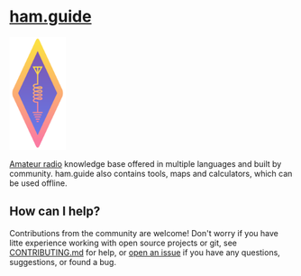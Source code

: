 # [ham.guide](https://ham.guide)

<img width="100px" src="/src/.vuepress/public/logo.svg" alt="ham.guide logo">

[Amateur radio](https://en.wikipedia.org/wiki/Amateur_radio) knowledge base offered in multiple languages and built by community. ham.guide also contains tools, maps and calculators, which can be used offline.

## How can I help?

Contributions from the community are welcome! Don't worry if you have litte experience working with open source projects or git, see [CONTRIBUTING.md](/CONTRIBUTING.md) for help, or [open an issue](https://github.com/domnantas/ham.guide/issues/new) if you have any questions, suggestions, or found a bug.
